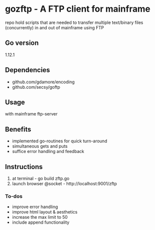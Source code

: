 # gozftp - A FTP client for mainframe
repo hold scripts that are needed to transfer multiple text/binary files (concurrently) in and out of mainframe using FTP

## Go version
1.12.1

## Dependencies
* github.com/gdamore/encoding
* github.com/secsy/goftp

## Usage
with mainframe ftp-server

## Benefits
* implemented go-routines for quick turn-around
* simultaneous gets and puts
* suffice error handling and feedback

## Instructions
1. at terminal - go build zftp.go 
2. launch browser @socket - http://localhost:9001/zftp

### To-dos
* improve error handling
* improve html layout & aesthetics
* increase the max limit to 50
* include append functionality





